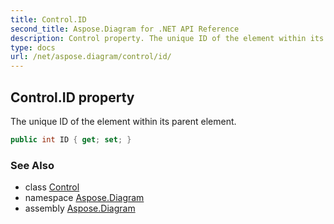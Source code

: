 ```yaml
---
title: Control.ID
second_title: Aspose.Diagram for .NET API Reference
description: Control property. The unique ID of the element within its parent element
type: docs
url: /net/aspose.diagram/control/id/
---
```

## Control.ID property

The unique ID of the element within its parent element.

```csharp
public int ID { get; set; }
```

### See Also

* class [Control](../)
* namespace [Aspose.Diagram](../../control/)
* assembly [Aspose.Diagram](../../../)



